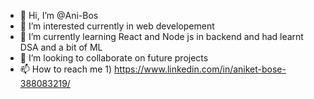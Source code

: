 - 👋 Hi, I’m @Ani-Bos
- 👀 I’m interested currently in web developement
- 🌱 I’m currently learning React and Node js in backend and  had learnt DSA and a bit of ML
- 💞️ I’m looking to collaborate on future projects
- 📫 How to reach me 1) https://www.linkedin.com/in/aniket-bose-388083219/ 
<!---
Ani-Bos/Ani-Bos is a ✨ special ✨ repository because its `README.md` (this file) appears on your GitHub profile.
You can click the Preview link to take a look at your changes.
--->
